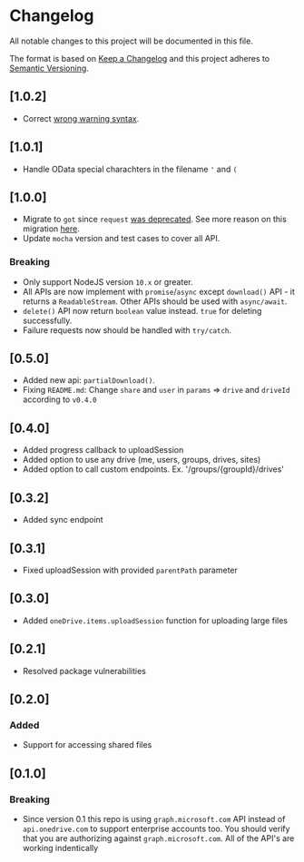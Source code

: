 # Changelog

All notable changes to this project will be documented in this file.

The format is based on [Keep a Changelog](http://keepachangelog.com/en/1.0.0/)
and this project adheres to [Semantic Versioning](http://semver.org/spec/v2.0.0.html).

## [1.0.2]

- Correct [wrong warning syntax](https://github.com/dkatavic/onedrive-api/issues/42).

## [1.0.1]

- Handle OData special charachters in the filename `'` and `(`

## [1.0.0]

- Migrate to `got` since `request` [was deprecated](https://github.com/request/request/issues/3142). See more reason on this migration [here](https://github.com/dkatavic/onedrive-api/issues/30).
- Update `mocha` version and test cases to cover all API.

### Breaking

- Only support NodeJS version `10.x` or greater.
- All APIs are now implement with `promise`/`async` except `download()` API - it returns a `ReadableStream`. Other APIs should be used with `async/await`.
- `delete()` API now return `boolean` value instead. `true` for deleting successfully.
- Failure requests now should be handled with `try/catch`.

## [0.5.0]

- Added new api: `partialDownload()`.
- Fixing `README.md`: Change `share` and `user` in `params` => `drive` and `driveId` according to `v0.4.0`

## [0.4.0]

- Added progress callback to uploadSession
- Added option to use any drive (me, users, groups, drives, sites)
- Added option to call custom endpoints. Ex. '/groups/{groupId}/drives'

## [0.3.2]

- Added sync endpoint

## [0.3.1]

- Fixed uploadSession with provided `parentPath` parameter

## [0.3.0]

- Added `oneDrive.items.uploadSession` function for uploading large files

## [0.2.1]

- Resolved package vulnerabilities

## [0.2.0]

### Added

- Support for accessing shared files

## [0.1.0]

### Breaking

- Since version 0.1 this repo is using `graph.microsoft.com` API instead of `api.onedrive.com` to support enterprise accounts too. You should verify that you are authorizing against `graph.microsoft.com`. All of the API's are working indentically
